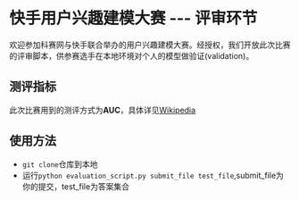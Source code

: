 # 快手用户兴趣建模大赛 --- 评审环节
欢迎参加科赛网与快手联合举办的用户兴趣建模大赛。经授权，我们开放此次比赛的评审脚本，供参赛选手在本地环境对个人的模型做验证(validation)。

## 测评指标
此次比赛用到的测评方式为**AUC**，具体详见[Wikipedia](https://en.wikipedia.org/wiki/Receiver_operating_characteristic#Area_under_the_curve)

## 使用方法
* `git clone`仓库到本地
* 运行`python evaluation_script.py submit_file test_file`,submit_file为你的提交，test_file为答案集合